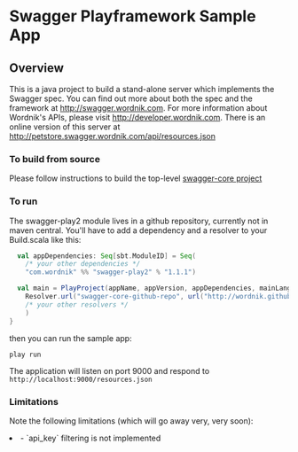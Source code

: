 # Swagger Playframework Sample App

## Overview
This is a java project to build a stand-alone server which implements the Swagger spec.  You can find out 
more about both the spec and the framework at http://swagger.wordnik.com.  For more information 
about Wordnik's APIs, please visit http://developer.wordnik.com.  There is an online version of this
server at http://petstore.swagger.wordnik.com/api/resources.json

### To build from source
Please follow instructions to build the top-level [swagger-core project](https://github.com/wordnik/swagger-core)


### To run
The swagger-play2 module lives in a github repository, currently not in maven central.  You'll have to add
a dependency and a resolver to your Build.scala like this:

```scala
  val appDependencies: Seq[sbt.ModuleID] = Seq(
    /* your other dependencies */
    "com.wordnik" %% "swagger-play2" % "1.1.1")

  val main = PlayProject(appName, appVersion, appDependencies, mainLang = JAVA).settings(
    Resolver.url("swagger-core-github-repo", url("http://wordnik.github.com/repository"))(Resolver.ivyStylePatterns),
    /* your other resolvers */
    )
}
```

then you can run the sample app:

````
play run
````

The application will listen on port 9000 and respond to `http://localhost:9000/resources.json`

### Limitations
Note the following limitations (which will go away very, very soon):

<li>- `api_key` filtering is not implemented</li>
